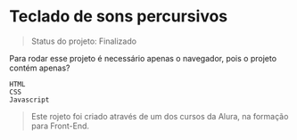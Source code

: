# Teclado de sons percursivos

>Status do projeto: Finalizado

Para rodar esse projeto é necessário apenas o navegador, pois o projeto contém apenas?

```
HTML
CSS
Javascript

```

> Este rojeto foi criado através de um dos cursos da Alura, na formação para Front-End.
